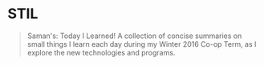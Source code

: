 # STIL
> Saman's: Today I Learned!
A collection of concise summaries on small things I learn each day during my Winter 2016 Co-op Term, as I explore the new technologies and programs.
